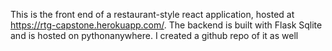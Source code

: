 This is the front end of a restaurant-style react application, hosted at https://rtg-capstone.herokuapp.com/. The backend is built with Flask Sqlite and is hosted on pythonanywhere. I created a github repo of it as well

